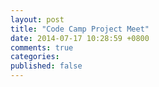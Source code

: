 ```yaml
---
layout: post
title: "Code Camp Project Meet"
date: 2014-07-17 10:28:59 +0800
comments: true
categories:
published: false
---
```

